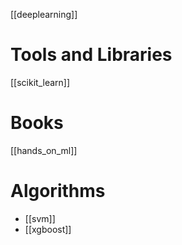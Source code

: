 [[deeplearning]]

# Tools and Libraries
[[scikit_learn]]

# Books
[[hands_on_ml]]

# Algorithms
- [[svm]]
- [[xgboost]]